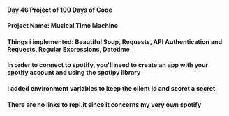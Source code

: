 #### Day 46 Project of 100 Days of Code
#### Project Name: Musical Time Machine
#### Things i implemented: Beautiful Soup, Requests, API Authentication and Requests, Regular Expressions, Datetime

#### In order to connect to spotify, you'll need to create an app with your spotify account and using the spotipy library
#### I added environment variables to keep the client id and secret a secret

#### There are no links to repl.it since it concerns my very own spotify
